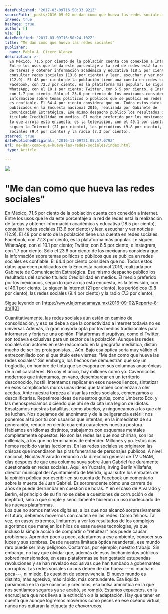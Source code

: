 ```yaml
---
datePublished: '2017-03-09T16:50:33.921Z'
sourcePath: _posts/2016-09-02-me-dan-como-que-hueva-las-redes-sociales.md
inFeed: true
hasPage: true
author: []
via: {}
dateModified: '2017-03-09T16:50:24.102Z'
title: “Me dan como que hueva las redes sociales”
publisher:
  name: Pablo A. Cicero Alonzo
description: >-
  En México, 71.5 por ciento de la población cuenta con conexión a Internet.
  Entre los usos que le da este porcentaje a la red de redes está la realización
  de tareas y obtener información académica y educativa (18.5 por ciento),
  consultar redes sociales (13.6 por ciento) y leer, escuchar y ver noticias
  (12.9). El 48 por ciento de la población tiene una cuenta en redes sociales.
  Facebook, con 72.3 por ciento, es la plataforma más popular. Le siguen
  WhatsApp, con el 10.1 por ciento; Twitter, con 6.5 por ciento, e Instagram,
  con 1.7 por ciento. Sólo el 23.6 por ciento de los mexicanos considera que la
  información sobre temas políticos o públicos que se publica en redes sociales
  es confiable. El 64.4 por ciento considera que no. Todos estos datos aparecen
  publicados en la Encuesta nacional 2016, realizada por Gabinete de
  Comunicación Estratégica. Ese mismo despacho publicó los resultados del sondeo
  titulado Credibilidad en medios. El medio preferido por los mexicanos, según
  lo que arroja esta encuesta, es la televisión, con el 49.1 por ciento. Le
  siguen la Internet (21 por ciento), los periódicos (9.8 por ciento), las redes
  sociales (9.4 por ciento) y la radio (7.3 por ciento).
starred: true
datePublishedOriginal: '2016-11-09T21:05:57.079Z'
url: me-dan-como-que-hueva-las-redes-sociales/index.html
_type: Article

---
```

![](https://the-grid-user-content.s3-us-west-2.amazonaws.com/0eaf0975-f04e-4836-83c0-a27afca73f64.jpg)

# "Me dan como que hueva las redes sociales"

En México, 71.5 por ciento de la población cuenta con conexión a Internet. Entre los usos que le da este porcentaje a la red de redes está la realización de tareas y obtener información académica y educativa (18.5 por ciento), consultar redes sociales (13.6 por ciento) y leer, escuchar y ver noticias (12.9). El 48 por ciento de la población tiene una cuenta en redes sociales. Facebook, con 72.3 por ciento, es la plataforma más popular. Le siguen WhatsApp, con el 10.1 por ciento; Twitter, con 6.5 por ciento, e Instagram, con 1.7 por ciento. Sólo el 23.6 por ciento de los mexicanos considera que la información sobre temas políticos o públicos que se publica en redes sociales es confiable. El 64.4 por ciento considera que no. Todos estos datos aparecen publicados en la Encuesta nacional 2016, realizada por Gabinete de Comunicación Estratégica. Ese mismo despacho publicó los resultados del sondeo titulado Credibilidad en medios. El medio preferido por los mexicanos, según lo que arroja esta encuesta, es la televisión, con el 49.1 por ciento. Le siguen la Internet (21 por ciento), los periódicos (9.8 por ciento), las redes sociales (9.4 por ciento) y la radio (7.3 por ciento).

Sigue leyendo en [https://www.lajornadamaya.mx/2016-09-02/Reporte-8-am][0]

Cuantitativamente, las redes sociales aún están en camino de consolidación, y eso se debe a que la conectividad a Internet todavía no es universal. Además, la gran mayoría opta por los medios tradicionales para informarse y forjarse una opinión. Plataformas disruptivas, como el Twitter, son todavía exclusivas para un sector de la población. Aunque las redes sociales son actores en este reacomodo en la geografía mediática, distan mucho de ser los protagonistas... Aún. Bajo esa óptica sería muy válido el entrecomillado con el que titulo este viernes: "Me dan como que hueva las redes sociales" Sin embargo, los hechos me demuestran que soy un troglodita, un hombre de tinta que se evapora en sus columnas anacrónicas de 5 mil caracteres. No soy el único, hay millones como yo. Cavernícolas modernos que intentamos, en vano, desembarcar en un territorio desconocido, hostil. Intentamos replicar en esos nuevos lienzos, sintetizar en esos complicados muros unas ideas que también comienzan a oler acedas. Ante nuestra torpeza al usar las redes sociales, comenzamos a descalificarlas. Repetimos ideas de nuestros gurús, como Umberto Eco, y las menospreciamos diciendo que ahí se da cita una legión de idiotas.   
Ensalzamos nuestras batallitas, como abuelos, y ninguneamos a las que ahí se luchan. Nos quejamos del anonimato y de la beligerancia estéril; nos ponemos al tú por tú con usuarios que intentan, en la inmediatez de su generación, reducir en ciento cuarenta caracteres nuestra postura. Hablamos en idiomas distintos, trabajamos con esquemas mentales completamente opuestos. No son las redes las que nos chirrían, son los millenials, a los que no terminamos de entender. Millones y yo. Estos días hemos recibido varias lecciones. En las redes sociales se originaron las chispas que incendiaron las piras funerarias de personajes públicos. A nivel nacional, Nicolás Alvarado renunció a la dirección general de TV UNAM, días después de que una columna suya sobre Juan Gabriel fue duramente cuestionada en redes sociales. Aquí, en Yucatán, Irving Berlín Villafaña, director municipal del Ayuntamiento de Mérida, igual sufre los embates de la opinión pública por escribir en su cuenta de Facebook un comentario sobre la muerte de Juan Gabriel. Es sorprendente cómo una carrera de años se puede derrumbar en cuestión de horas. Y en el caso de Alvarado y Berlín, el principio de su fin no se debe a cuestiones de corrupción o de ineptitud, sino a que simple y sencillamente hicieron un uso inadecuado de las nuevas plataformas.   
Los que no somos nativos digitales, a los que nos alcanzó sorpresivamente el futuro, debemos movernos con cautela en las redes. Como felinos. Tal vez, en casos extremos, limitarnos a ver los resultados de los complejos algoritmos que manejan los hilos de esas nuevas tecnologías, ya que incluso la simple acción de compartir o "retuitear" nos puede causar problemas. Aprender poco a poco, adaptarnos a ese ambiente, conocer sus luces y sus sombras. Desde nuestra limitada óptica neandertal, ese mundo raro puede ser muy peligroso. Costarnos, por ejemplo, nuestro trabajo. Sin embargo, no hay que olvidar que, además de esos linchamientos públicos sobredimensionados, en esas plataformas se han gestado estupendas revoluciones y se han revelado exclusivas que han tumbado a gobernantes corruptos. Las redes sociales no nos deben de dar hueva ---ni mucha ni poca---, ni miedo. Es cuestión de sobrevivencia. El nuevo mundo es distinto, más agresivo, más rápido, más contundente. Esa líquida parsimonia en la que nacimos y crecimos, esa bolsa amniótica en la que nos sentíamos seguros ya se acabó, se rompió. Estamos expuestos, en la encrucijada que nos lleva a la extinción o a la adaptación. Hay que tener en cuenta que aunque logremos movernos como peces en ese océano virtual, nunca nos quitarán la etiqueta de _chavorrucos_.

[0]: https://www.lajornadamaya.mx/2016-09-02/Reporte-8-am